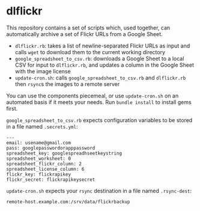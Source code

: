 dlflickr
========

This repository contains a set of scripts which, used together, can automatically archive a set of Flickr URLs from a Google Sheet.

* `dlflickr.rb`: takes a list of newline-separated Flickr URLs as input and calls `wget` to download them to the current working directory
* `google_spreadsheet_to_csv.rb`: downloads a Google Sheet to a local CSV for input to `dlflickr.rb`, and updates a column in the Google Sheet with the image license
* `update-cron.sh`: calls `google_spreadsheet_to_csv.rb` and `dlflickr.rb` then `rsync`s the images to a remote server

You can use the components piecemeal, or use `update-cron.sh` on an automated basis if it meets your needs. Run `bundle install` to install gems first.

`google_spreadsheet_to_csv.rb` expects configuration variables to be stored in a file named `.secrets.yml`:

    ---
    email: usename@gmail.com
    pass: googlepasswordorapppassword
    spreadsheet_key: googlespreadhseetkeystring
    spreadsheet_worksheet: 0
    spreadsheet_flickr_column: 2
    spreadsheet_license_column: 6
    flickr_key: flickrapikey
    flickr_secret: flickrapikeysecret

`update-cron.sh` expects your `rsync` destination in a file named `.rsync-dest`:

    remote-host.example.com:/srv/data/flickrbackup
